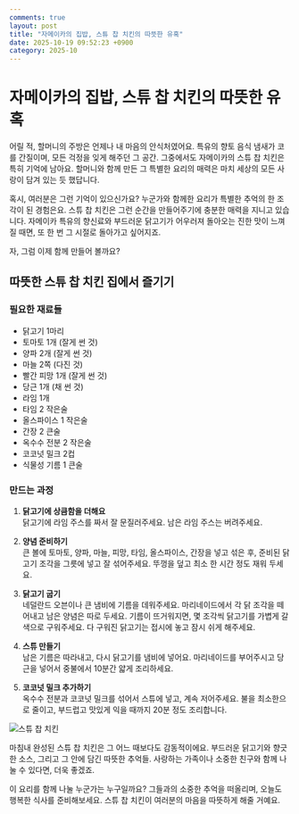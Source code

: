 ```yaml
---
comments: true
layout: post
title: "자메이카의 집밥, 스튜 찹 치킨의 따뜻한 유혹"
date: 2025-10-19 09:52:23 +0900
category: 2025-10
---
```


# 자메이카의 집밥, 스튜 찹 치킨의 따뜻한 유혹

어릴 적, 할머니의 주방은 언제나 내 마음의 안식처였어요. 특유의 향토 음식 냄새가 코를 간질이며, 모든 걱정을 잊게 해주던 그 공간. 그중에서도 자메이카의 스튜 찹 치킨은 특히 기억에 남아요. 할머니와 함께 만든 그 특별한 요리의 매력은 마치 세상의 모든 사랑이 담겨 있는 듯 했답니다. 

혹시, 여러분은 그런 기억이 있으신가요? 누군가와 함께한 요리가 특별한 추억의 한 조각이 된 경험은요. 스튜 찹 치킨은 그런 순간을 만들어주기에 충분한 매력을 지니고 있습니다. 자메이카 특유의 향신료와 부드러운 닭고기가 어우러져 돌아오는 진한 맛이 느껴질 때면, 또 한 번 그 시절로 돌아가고 싶어지죠.

자, 그럼 이제 함께 만들어 볼까요?

## 따뜻한 스튜 찹 치킨 집에서 즐기기

### 필요한 재료들

- 닭고기 1마리
- 토마토 1개 (잘게 썬 것)
- 양파 2개 (잘게 썬 것)
- 마늘 2쪽 (다진 것)
- 빨간 피망 1개 (잘게 썬 것)
- 당근 1개 (채 썬 것)
- 라임 1개
- 타임 2 작은술
- 올스파이스 1 작은술
- 간장 2 큰술
- 옥수수 전분 2 작은술
- 코코넛 밀크 2컵
- 식물성 기름 1 큰술


### 만드는 과정

1. **닭고기에 상큼함을 더해요**  
   닭고기에 라임 주스를 짜서 잘 문질러주세요. 남은 라임 주스는 버려주세요.

2. **양념 준비하기**  
   큰 볼에 토마토, 양파, 마늘, 피망, 타임, 올스파이스, 간장을 넣고 섞은 후, 준비된 닭고기 조각을 그릇에 넣고 잘 섞어주세요. 뚜껑을 덮고 최소 한 시간 정도 재워 두세요. 

3. **닭고기 굽기**  
   네덜란드 오븐이나 큰 냄비에 기름을 데워주세요. 마리네이드에서 각 닭 조각을 떼어내고 남은 양념은 따로 두세요. 기름이 뜨거워지면, 몇 조각씩 닭고기를 가볍게 갈색으로 구워주세요. 다 구워진 닭고기는 접시에 놓고 잠시 쉬게 해주세요.

4. **스튜 만들기**  
   남은 기름은 따라내고, 다시 닭고기를 냄비에 넣어요. 마리네이드를 부어주시고 당근을 넣어서 중불에서 10분간 얇게 조리하세요.

5. **코코넛 밀크 추가하기**  
   옥수수 전분과 코코넛 밀크를 섞어서 스튜에 넣고, 계속 저어주세요. 불을 최소한으로 줄이고, 부드럽고 맛있게 익을 때까지 20분 정도 조리합니다.

![스튜 찹 치킨](https://www.themealdb.com/images/media/meals/sypxpx1515365095.jpg) 


마침내 완성된 스튜 찹 치킨은 그 어느 때보다도 감동적이에요. 부드러운 닭고기와 향긋한 소스, 그리고 그 안에 담긴 따뜻한 추억들. 사랑하는 가족이나 소중한 친구와 함께 나눌 수 있다면, 더욱 좋겠죠. 

이 요리를 함께 나눌 누군가는 누구일까요? 그들과의 소중한 추억을 떠올리며, 오늘도 행복한 식사를 준비해보세요. 스튜 찹 치킨이 여러분의 마음을 따뜻하게 해줄 거예요.